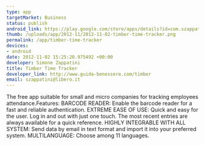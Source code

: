 ```yaml
--- 
type: app
targetMarket: Business
status: publish
android_link: https://play.google.com/store/apps/details?id=com.szappatini.timber
thumb: /uploads/app/2012-11/2012-11-02-timber-time-tracker.png
permalink: /app/timber-time-tracker
devices: 
- android
date: 2012-11-02 15:25:20.975492 +00:00
developer: Simone Zappatini
title: Timber Time Tracker
developer_link: http://www.guida-benessere.com/timber
email: szappatini@libero.it
---
```


The free app suitable for small and micro companies for tracking employees attendance.Features:
BARCODE READER: Enable the barcode reader for a fast and reliable authentication.
EXTREME EASE OF USE: Quick and easy for the user. Log in and out with just one touch. The most recent entries are always available for a quick reference.
HIGHLY INTEGRABLE WITH ALL SYSTEM: Send data by email in text format and import it into your preferred system.
MULTILANGUAGE: Choose among 11 languages.

